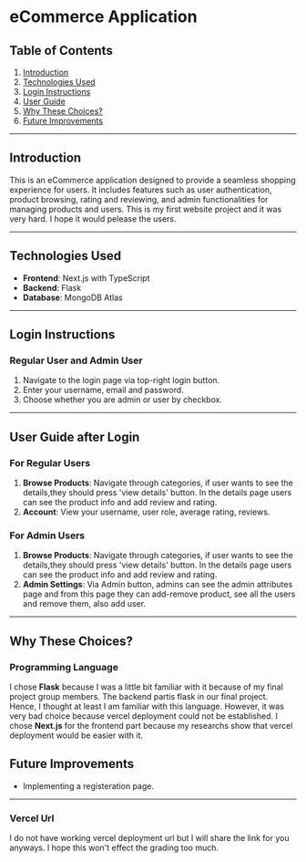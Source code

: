 # eCommerce Application

## Table of Contents
1. [Introduction](#introduction)
2. [Technologies Used](#technologies-used)
3. [Login Instructions](#login-instructions)
4. [User Guide](#user-guide)
5. [Why These Choices?](#why-these-choices)
6. [Future Improvements](#future-improvements)

---

## Introduction
This is an eCommerce application designed to provide a seamless shopping experience for users. It includes features such as user authentication, product browsing, rating and reviewing, and admin functionalities for managing products and users. This is my first website project and it was very hard. I hope it would pelease the users.

---

## Technologies Used
- **Frontend**: Next.js with TypeScript
- **Backend**: Flask
- **Database**: MongoDB Atlas
---

## Login Instructions

### Regular User and Admin User
1. Navigate to the login page via top-right login button.
2. Enter your username, email and password.
3. Choose whether you are admin or user by checkbox.


---

## User Guide after Login

### For Regular Users
1. **Browse Products**: Navigate through categories, if user wants to see the details,they should press 'view details' button. 
In the details page users can see the product info and add review and rating.
4. **Account**: View your username, user role, average rating, reviews.

### For Admin Users
1. **Browse Products**: Navigate through categories, if user wants to see the details,they should press 'view details' button. 
In the details page users can see the product info and add review and rating.
2. **Admin Settings**: Via Admin button, admins can see the admin attributes page and from this page they can add-remove product,  see all the users and remove them, also add user.

---

## Why These Choices?

### Programming Language
I chose **Flask** because I was a little bit familiar with it because of my final project group members. The backend partis flask in our final project. Hence, I thought at least I am familiar with this language. However, it was very bad choice because vercel deployment could not be established. I chose **Next.js** for the frontend part because my researchs show that vercel deployment would be easier with it.



## Future Improvements
- Implementing a registeration page.


---

### Vercel Url
I do not have working vercel deployment url but I will share the link for you anyways. I hope this won't effect the grading too much.
